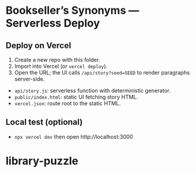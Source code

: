 # Bookseller’s Synonyms — Serverless Deploy

## Deploy on Vercel
1. Create a new repo with this folder.
2. Import into Vercel (or `vercel deploy`).
3. Open the URL; the UI calls `/api/story?seed=SEED` to render paragraphs server-side.

- `api/story.js`: serverless function with deterministic generator.
- `public/index.html`: static UI fetching story HTML.
- `vercel.json`: route root to the static HTML.

## Local test (optional)
- `npx vercel dev` then open http://localhost:3000
# library-puzzle
